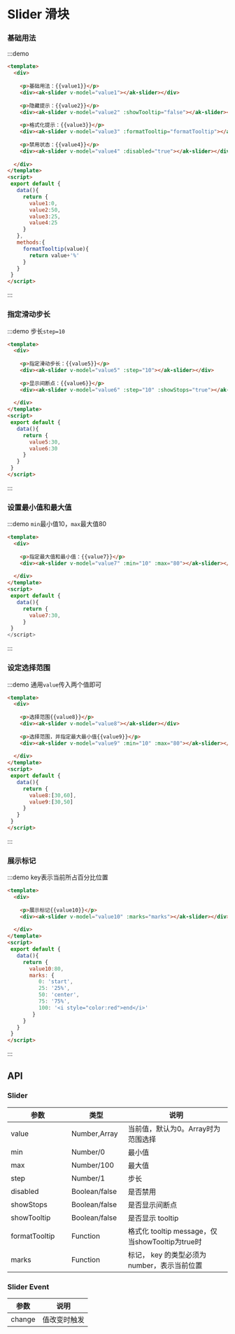 <!-- Created by 337547038 on 2019/11/15 0015. -->
# Slider 滑块
<script>
 export default {
   data(){
     return {
       value1:0,
       value2:50,
       value3:25,
       value4:25,
       value5:30,
       value6:30,
       value7:30,
       value8:[30,60],
       value9:[30,50],
       value10:80,
       marks: {
          0: 'start',
          25: '25%',
          50: 'center',
          75: '75%',
          100: '<i style="color:red">end</i>'
        }
     }
   },
   methods:{
     formatTooltip(value){
       return value+'%'
     }
   }
 }
</script>
### 基础用法
:::demo 
```html
<template>
  <div>
  
    <p>基础用法：{{value1}}</p>
    <div><ak-slider v-model="value1"></ak-slider></div>
    
    <p>隐藏提示：{{value2}}</p>
    <div><ak-slider v-model="value2" :showTooltip="false"></ak-slider></div>
    
    <p>格式化提示：{{value3}}</p>
    <div><ak-slider v-model="value3" :formatTooltip="formatTooltip"></ak-slider></div>
    
    <p>禁用状态：{{value4}}</p>
    <div><ak-slider v-model="value4" :disabled="true"></ak-slider></div>
    
  </div>
</template>
<script>
 export default {
   data(){
     return {
       value1:0,
       value2:50,
       value3:25,
       value4:25
     }
   },
   methods:{
     formatTooltip(value){
       return value+'%'
     }
   }
 }
</script>
```
:::

### 指定滑动步长
:::demo 步长`step=10`
```html
<template>
  <div>
  
    <p>指定滑动步长：{{value5}}</p>
    <div><ak-slider v-model="value5" :step="10"></ak-slider></div>
    
    <p>显示间断点：{{value6}}</p>
    <div><ak-slider v-model="value6" :step="10" :showStops="true"></ak-slider></div>
    
  </div>
</template>
<script>
 export default {
   data(){
     return {
       value5:30,
       value6:30
     }
   }
 }
</script>
```
:::

### 设置最小值和最大值
:::demo `min`最小值10，`max`最大值80
```html
<template>
  <div>
  
    <p>指定最大值和最小值：{{value7}}</p>
    <div><ak-slider v-model="value7" :min="10" :max="80"></ak-slider></div>
    
  </div>
</template>
<script>
 export default {
   data(){
     return {
       value7:30,
     }
 }
</script>
```
:::

### 设定选择范围
:::demo 通用`value`传入两个值即可
```html
<template>
  <div>
  
    <p>选择范围{{value8}}</p>
    <div><ak-slider v-model="value8"></ak-slider></div>
    
    <p>选择范围，并指定最大最小值{{value9}}</p>
    <div><ak-slider v-model="value9" :min="10" :max="80"></ak-slider></div>
    
  </div>
</template>
<script>
 export default {
   data(){
     return {
       value8:[30,60],
       value9:[30,50]
     }
   }
 }
</script>
```
:::

### 展示标记
:::demo key表示当前所占百分比位置
```html
<template>
  <div>
  
    <p>展示标记{{value10}}</p>
    <div><ak-slider v-model="value10" :marks="marks"></ak-slider></div>
    
  </div>
</template>
<script>
 export default {
   data(){
     return {
       value10:80,
       marks: {
          0: 'start',
          25: '25%',
          50: 'center',
          75: '75%',
          100: '<i style="color:red">end</i>'
        }
     }
   }
 }
</script>
```
:::

## API
### Slider
|参数|类型|说明|
|-|-|-|
|value          | Number,Array   |当前值，默认为0。Array时为范围选择|
|min      　　　 | Number/0       |最小值|
|max      　　　 | Number/100     |最大值|
|step      　　　| Number/1       |步长|
|disabled       | Boolean/false  |是否禁用|
|showStops      | Boolean/false  |是否显示间断点|
|showTooltip　　 | Boolean/false  |是否显示 tooltip|
|formatTooltip  | Function       |格式化 tooltip message，仅当showTooltip为true时|
|marks      　　 | Function　　　  |标记， key 的类型必须为number，表示当前位置 |

### Slider Event
|参数|说明|
|-|-|
|change        |值改变时触发|
